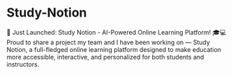 # Study-Notion
🚀 Just Launched: Study Notion - AI-Powered Online Learning Platform! 🎓💻  Proud to share a project my team and I have been working on — Study Notion, a full-fledged online learning platform designed to make education more accessible, interactive, and personalized for both students and instructors.  
